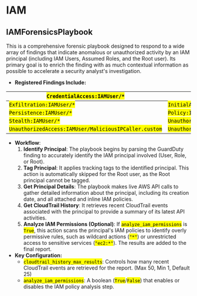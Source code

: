 # IAM

## IAMForensicsPlaybook

This is a comprehensive forensic playbook designed to respond to a wide array of findings that indicate anomalous or unauthorized activity by an IAM principal (including IAM Users, Assumed Roles, and the Root user). Its primary goal is to enrich the finding with as much contextual information as possible to accelerate a security analyst's investigation.

* **Registered Findings Include:**

| <mark style="color:$primary;">`CredentialAccess:IAMUser/*`</mark>                          | <mark style="color:$primary;">`DefenseEvasion:IAMUser/*`</mark>                         | <mark style="color:$primary;">`Discovery:IAMUser/*`</mark>                          |
| ------------------------------------------------------------------------------------------ | --------------------------------------------------------------------------------------- | ----------------------------------------------------------------------------------- |
| <mark style="color:$primary;">`Exfiltration:IAMUser/*`</mark>                              | <mark style="color:$primary;">`InitialAcces:IAMUser/*`</mark>                           | <mark style="color:$primary;">`PenTest:IAMUser/*`</mark>                            |
| <mark style="color:$primary;">`Persistence:IAMUser/*`</mark>                               | <mark style="color:$primary;">`Policy:IAMUser/*`</mark>                                 | <mark style="color:$primary;">`Recon:IAMUser/*`</mark>                              |
| <mark style="color:$primary;">`Stealth:IAMUser/*`</mark>                                   | <mark style="color:$primary;">`UnauthorizedAccess:IAMUser/ConsoleLoginSuccess.B`</mark> | <mark style="color:$primary;">`UnauthorizedAccess:IAMUser/MaliciousIPCaller`</mark> |
| <mark style="color:$primary;">`UnauthorizedAccess:IAMUser/MaliciousIPCaller.custom`</mark> | <mark style="color:$primary;">`UnauthorizedAccess:IAMUser/TorIPCaller`</mark>           |                                                                                     |

* **Workflow**:
  1. **Identify Principal**: The playbook begins by parsing the GuardDuty finding to accurately identify the IAM principal involved (User, Role, or Root).
  2. **Tag Principal**: It applies tracking tags to the identified principal. This action is automatically skipped for the Root user, as the Root principal cannot be tagged.
  3. **Get Principal Details**: The playbook makes live AWS API calls to gather detailed information about the principal, including its creation date, and all attached and inline IAM policies.
  4. **Get CloudTrail History**: It retrieves recent CloudTrail events associated with the principal to provide a summary of its latest API activities.
  5. **Analyze IAM Permissions (Optional)**: If <mark style="color:$primary;">`analyze_iam_permissions`</mark> is <mark style="color:$primary;">`True`</mark>, this action scans the principal's IAM policies to identify overly permissive rules, such as wildcard actions (<mark style="color:$primary;">`"*"`</mark>) or unrestricted access to sensitive services (<mark style="color:$primary;">`"ec2:*"`</mark>). The results are added to the final report.
* **Key Configuration:**
  * <mark style="color:$primary;">`cloudtrail_history_max_results`</mark>: Controls how many recent CloudTrail events are retrieved for the report. (Max 50, Min 1, Default 25)
  * <mark style="color:$primary;">`analyze_iam_permissions`</mark>: A boolean (<mark style="color:$primary;">`True`</mark>/<mark style="color:$primary;">`False`</mark>) that enables or disables the IAM policy analysis step.
